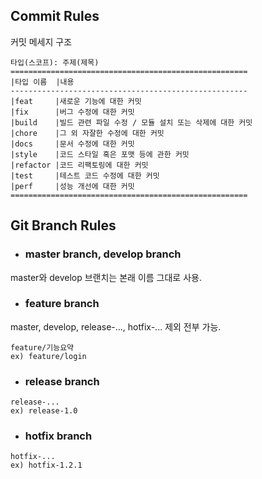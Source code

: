 ## Commit Rules
 커밋 메세지 구조
```
타입(스코프): 주제(제목)
=====================================================
|타입 이름  |내용                                       
-----------------------------------------------------
|feat     |새로운 기능에 대한 커밋                         
|fix      |버그 수정에 대한 커밋
|build    |빌드 관련 파일 수정 / 모듈 설치 또는 삭제에 대한 커밋
|chore    |그 외 자잘한 수정에 대한 커밋
|docs     |문서 수정에 대한 커밋
|style    |코드 스타일 혹은 포맷 등에 관한 커밋
|refactor |코드 리팩토링에 대한 커밋
|test     |테스트 코드 수정에 대한 커밋
|perf     |성능 개선에 대한 커밋
=====================================================
``` 

## Git Branch Rules
+ ### master branch, develop branch
master와 develop 브랜치는 본래 이름 그대로 사용.

+ ### feature branch
master, develop, release-..., hotfix-... 제외 전부 가능. <br/>
```
feature/기능요약
ex) feature/login
```
+ ### release branch
```
release-...
ex) release-1.0
```
+ ### hotfix branch
```
hotfix-...
ex) hotfix-1.2.1
```
